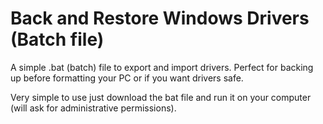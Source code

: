 # Back and Restore Windows Drivers (Batch file)
A simple .bat (batch) file to export and import drivers. Perfect for backing up before formatting your PC or if you want drivers safe.

Very simple to use just download the bat file and run it on your computer (will ask for administrative permissions).
